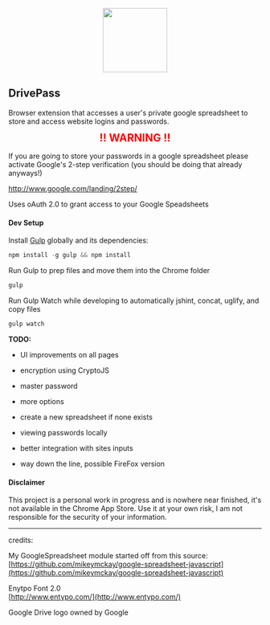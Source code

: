 <p align="center">
  <a href="https://github.com/FranciscoG/password-manager-extension">
    <img height="128" width="128" src="https://raw.github.com/FranciscoG/password-manager-extension/trying-gulp/src/img/drive-pass128.png"/>
  </a>
</p>

DrivePass
--------------------------

Browser extension that accesses a user's private google spreadsheet to store and access website logins and passwords.

<h2 style="color:red;font-weight:bold;line-height:1; border:none; margin-top:5px;" align="center">!! WARNING !!</h2>

If you are going to store your passwords in a google spreadsheet please activate Google's 2-step verification (you should be doing that already anyways!)

<a href="http://www.google.com/landing/2step/">http://www.google.com/landing/2step/</a>


Uses oAuth 2.0 to grant access to your Google Speadsheets

#### Dev Setup

Install [Gulp](http://gulpjs.com/) globally and its dependencies:    
```javascript
npm install -g gulp && npm install
```  
Run Gulp to prep files and move them into the Chrome folder
```javascript
gulp
``` 

Run Gulp Watch while developing to automatically jshint, concat, uglify, and copy files
```javascript
gulp watch
```


**TODO:**

* UI improvements on all pages

* encryption using CryptoJS

* master password

* more options

* create a new spreadsheet if none exists

* viewing passwords locally

* better integration with sites inputs

* way down the line, possible FireFox version

#### Disclaimer  
This project is a personal work in progress and is nowhere near finished, it's not available in the Chrome App Store. Use it at your own risk, I am not responsible for the security of your information.

----

credits:    

My GoogleSpreadsheet module started off from this source:    
[https://github.com/mikeymckay/google-spreadsheet-javascript](https://github.com/mikeymckay/google-spreadsheet-javascript)
  
Enytpo Font 2.0    
[http://www.entypo.com/](http://www.entypo.com/)

Google Drive logo owned by Google
